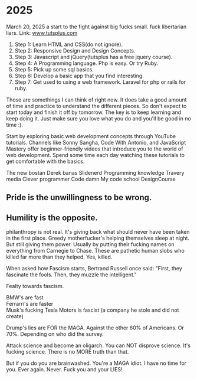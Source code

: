 # 2025
March 20, 2025 a start to the fight against big fucks small. fuck libertarian liars.
Link: www.tutsplus.com

<ol>
<li>Step 1: Learn HTML and CSS(do not ignore).</li>
<li>Step 2: Responsive Design and Design Concepts.</li>
<li>Step 3: Javascript and jQuery(tutsplus has a free jquery course).</li>
<li>Step 4: A Programming language. Php is easy. Or try Ruby.</li>
<li>Step 5: Pick up some sql basics.</li>
<li>Step 6: Develop a basic app that you find interesting.</li>
<li>Step 7: Get used to using a web framework. Laravel for php or rails for ruby.</li>
</ol>
Those are somethings I can think of right now. It does take a good amount of time and practice 
to understand the different pieces. So don't expect to start today and finish it off by tomorrow. 
The key is to keep learning and keep doing it. Just make sure you love what you do and you'll 
be good in no time :).

Start by exploring basic web development concepts through YouTube tutorials. Channels like 
Sonny Sangha, Code With Antonio, and JavaScript Mastery offer beginner-friendly videos that 
introduce you to the world of web development. Spend some time each day watching these 
tutorials to get comfortable with the basics.

The new bostan
Derek banas
Slidenerd
Programming knowledge
Travery media
Clever programmer
Code damn
My code school
DesignCourse

<h2>Pride is the unwillingness to be wrong.</h2>
<h2>Humility is the opposite.</h2>

philanthropy is not real. It's giving back what should never have been taken in the first place. Greedy motherfucker's helping themselves sleep at night. But still giving them power. Usually by putting their fucking names on everything from Carnegie to Chase. These are pathetic human slobs who killed far more than they helped. Yes, killed.

When asked how Fascism starts, Bertrand Russell once said: "First, they fascinate the fools. Then, they muzzle the intelligent."

Fealty towards fascism.

BMW's are fast<br>
Ferrarri's are faster<br>
Musk's fucking Tesla Motors is fascist
(a company he stole and did not create)

Drump's lies are FOR the MAGA. Against the other 60% of Americans. Or 70%. Depending on who did the survey.

<p>Attack science and become an oligarch. You can NOT disprove science. It's fucking science. There is no MORE truth than that.</p>
<p>But if you do you are brainwashed. You're a MAGA idiot. I have no time for you. Ever again. Never. Fuck you and your LIES!</p>



